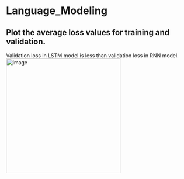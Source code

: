 # Language_Modeling  


## Plot the average loss values for training and validation.  

Validation loss in LSTM model is less than validation loss in RNN model.  
<img width="313" alt="image" src="https://github.com/Teemyteem/Language_Modeling/assets/129394136/c87a459d-67bd-47f2-9810-2c8a1b6887d9">


